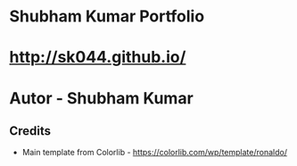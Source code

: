 # Shubham Kumar Portfolio
# http://sk044.github.io/

# Autor - Shubham Kumar
## Credits
- Main template from Colorlib - https://colorlib.com/wp/template/ronaldo/
